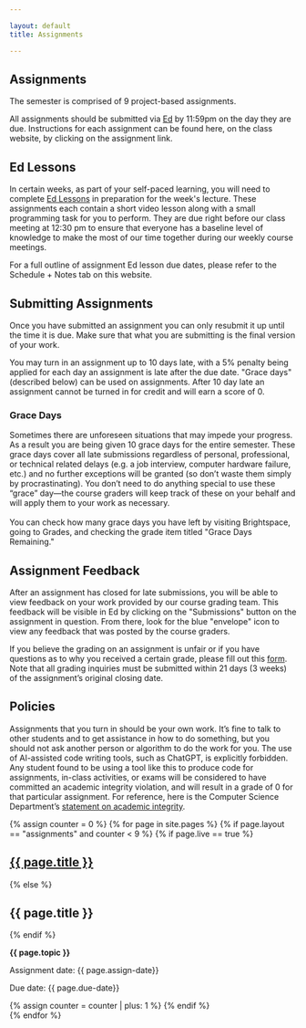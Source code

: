 ```yaml
---

layout: default
title: Assignments

---
```

<div class="assignments" markdown="1">
<div class="column-1" markdown="1">

## Assignments
The semester is comprised of 9 project-based assignments.

All assignments should be submitted via [Ed](https://edstem.org/us/courses/74285/lessons/129531/slides/728623) by 11:59pm on the day they are due. Instructions for each assignment can be found here, on the class website, by clicking on the assignment link.

## Ed Lessons
In certain weeks, as part of your self-paced learning, you will need to complete [Ed Lessons]({{site.ed}}lessons/) in preparation for the week's lecture. These assignments each contain a short video lesson along with a small programming task for you to perform. They are due right before our class meeting at 12:30 pm to ensure that everyone has a baseline level of knowledge to make the most of our time together during our weekly course meetings.

For a full outline of assignment Ed lesson due dates, please refer to the Schedule + Notes tab on this website.

## Submitting Assignments

Once you have submitted an assignment you can only resubmit it up until the time it is due. Make sure that what you are submitting is the final version of your work.

You may turn in an assignment up to 10 days late, with a 5% penalty being applied for each day an assignment is late after the due date. "Grace days" (described below) can be used on assignments. After 10 day late an assignment cannot be turned in for credit and will earn a score of 0.

### Grace Days

Sometimes there are unforeseen situations that may impede your progress. As a result you are being given 10 grace days for the entire semester. These grace days cover all late submissions regardless of personal, professional, or technical related delays (e.g. a job interview, computer hardware failure, etc.) and no further exceptions will be granted (so don’t waste them simply by procrastinating). You don’t need to do anything special to use these “grace” day—the course graders will keep track of these on your behalf and will apply them to your work as necessary. <br><br> You can check how many grace days you have left by visiting Brightspace, going to Grades, and checking the grade item titled "Grace Days Remaining."


## Assignment Feedback
After an assignment has closed for late submissions, you will be able to view feedback on your work provided by our course grading team. This feedback will be visible in Ed by clicking on the "Submissions" button on the assignment in question. From there, look for the blue "envelope" icon to view any feedback that was posted by the course graders.

If you believe the grading on an assignment is unfair or if you have questions as to why you received a certain grade, please fill out this [form](https://docs.google.com/forms/d/e/1FAIpQLSeOk3iUInyDzLpPSHmxqBpoTOmzTCNksMpAb17OOucAj8I-LQ/viewform). Note that all grading inquiries must be submitted within 21 days (3 weeks) of the assignment’s original closing date.

## Policies

Assignments that you turn in should be your own work. It’s fine to talk to other students and to get assistance in how to do something, but you should not ask another person or algorithm to do the work for you. The use of AI-assisted code writing tools, such as ChatGPT, is explicitly forbidden. Any student found to be using a tool like this to produce code for assignments, in-class activities, or exams will be considered to have committed an academic integrity violation, and will result in a grade of 0 for that particular assignment.  For reference, here is the Computer Science Department’s [statement on academic integrity](https://cs.nyu.edu/home/undergrad/policy.html).


</div>



<div class="column-2">

{% assign counter = 0 %}
{% for page in site.pages %}
    {% if page.layout == "assignments" and counter < 9 %}
        {% if page.live == true %}
        <h2><a href="{{ page.url | relative_url }}"> {{ page.title }}</a></h2>
        {% else %}
        <h2>{{ page.title }}</h2>
        {% endif %}  
        <p><strong>{{ page.topic }}</strong></p>
        <p>Assignment date: {{ page.assign-date}}</p>
        <p>Due date: {{ page.due-date}}</p>
        {% assign counter = counter | plus: 1 %}
    {% endif %}      
{% endfor %}


</div>


</div>